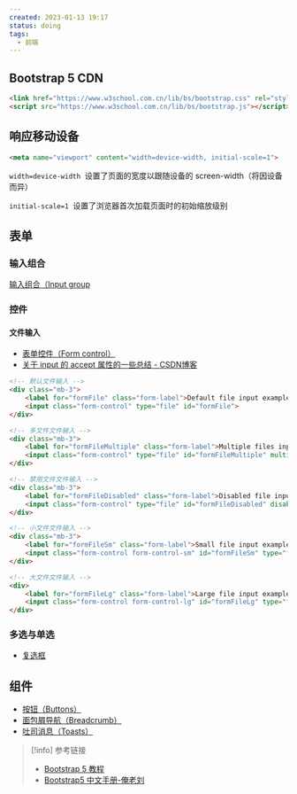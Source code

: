 ```yaml
---
created: 2023-01-13 19:17
status: doing
tags:
  - 前端
---
```


## Bootstrap 5 CDN

```html
<link href="https://www.w3school.com.cn/lib/bs/bootstrap.css" rel="stylesheet">
<script src="https://www.w3school.com.cn/lib/bs/bootstrap.js"></script>
```

## 响应移动设备

```html
<meta name="viewport" content="width=device-width, initial-scale=1">
```

`width=device-width`  设置了页面的宽度以跟随设备的 screen-width（将因设备而异）

`initial-scale=1`  设置了浏览器首次加载页面时的初始缩放级别

## 表单

### 输入组合

[输入组合（Input group](https://www.bootstrap.cn/doc/read/128.html)

### 控件

#### 文件输入

- [表单控件（Form control）](https://www.bootstrap.cn/doc/read/124.html#file-input)
- [关于 input 的 accept 属性的一些总结 - CSDN博客](https://blog.csdn.net/yuliqi0429/article/details/90445234)

```html
<!-- 默认文件输入 -->
<div class="mb-3">
	<label for="formFile" class="form-label">Default file input example</label>
	<input class="form-control" type="file" id="formFile">
</div>

<!-- 多文件文件输入 -->
<div class="mb-3">
	<label for="formFileMultiple" class="form-label">Multiple files input example</label>
	<input class="form-control" type="file" id="formFileMultiple" multiple>
</div>

<!-- 禁用文件文件输入 -->
<div class="mb-3">
	<label for="formFileDisabled" class="form-label">Disabled file input example</label>
	<input class="form-control" type="file" id="formFileDisabled" disabled>
</div>

<!-- 小文件文件输入 -->
<div class="mb-3">
	<label for="formFileSm" class="form-label">Small file input example</label>
	<input class="form-control form-control-sm" id="formFileSm" type="file">
</div>

<!-- 大文件文件输入 -->
<div>
	<label for="formFileLg" class="form-label">Large file input example</label>
	<input class="form-control form-control-lg" id="formFileLg" type="file">
</div>
```

### 多选与单选

- [复选框](https://www.bootstrap.cn/doc/read/126.html#checks)


## 组件

- [按钮（Buttons）](https://www.bootstrap.cn/doc/read/136.html)
- [面包屑导航（Breadcrumb）](https://www.bootstrap.cn/doc/read/135.html)
- [吐司消息（Toasts）](https://www.bootstrap.cn/doc/read/153.html)

> [!info] 参考链接
>
> - [Bootstrap 5 教程](https://www.w3school.com.cn/bootstrap5/index.asp)
> - [Bootstrap5 中文手册-俺老刘](https://www.bootstrap.cn/doc/book/2.html)
